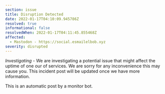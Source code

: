```yaml
---
section: issue
title: Disruption Detected
date: 2022-01-17T04:10:09.945786Z
resolved: true
informational: false
resolvedWhen: 2022-01-17T04:11:45.855468Z
affected:
  - Mastodon - https://social.esmailelbob.xyz
severity: disrupted
---
```

*Investigating* - We are investigating a potential issue that might affect the uptime of one our of services. We are sorry for any inconvenience this may cause you. This incident post will be updated once we have more information.

This is an automatic post by a monitor bot.
        